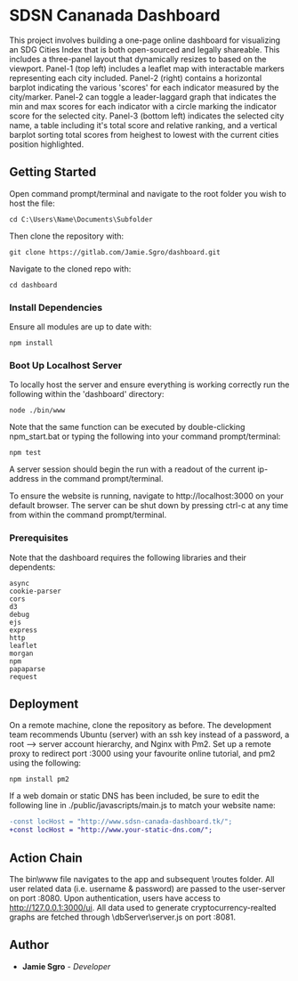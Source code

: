 # SDSN Cananada Dashboard

This project involves building a one-page online dashboard for visualizing an SDG Cities Index that is both open-sourced and legally shareable. This includes a three-panel layout that dynamically resizes to based on the viewport. Panel-1 (top left) includes a leaflet map with interactable markers representing each city included. Panel-2 (right) contains a horizontal barplot indicating the various 'scores' for each indicator measured by the city/marker. Panel-2 can toggle a leader-laggard graph that indicates the min and max scores for each indicator with a circle marking the indicator score for the selected city. Panel-3 (bottom left) indicates the selected city name, a table including it's total score and relative ranking, and a vertical barplot sorting total scores from heighest to lowest with the current cities position highlighted.

## Getting Started

Open command prompt/terminal and navigate to the root folder you wish to host the file:
````
cd C:\Users\Name\Documents\Subfolder
````
Then clone the repository with:
````
git clone https://gitlab.com/Jamie.Sgro/dashboard.git
````
Navigate to the cloned repo with:
````
cd dashboard
````

### Install Dependencies

Ensure all modules are up to date with:
````
npm install
````

### Boot Up Localhost Server

To locally host the server and ensure everything is working correctly run the following within the 'dashboard' directory:
````
node ./bin/www
````
Note that the same function can be executed by double-clicking npm_start.bat or typing the following into your command prompt/terminal:
````
npm test
````
A server session should begin the run with a readout of the current ip-address in the command prompt/terminal.

To ensure the website is running, navigate to http://localhost:3000 on your default browser. The server can be shut down by pressing ctrl-c at any time from within the command prompt/terminal.

### Prerequisites

Note that the dashboard requires the following libraries and their dependents:

````
async
cookie-parser
cors
d3
debug
ejs
express
http
leaflet
morgan
npm
papaparse
request
````

## Deployment

On a remote machine, clone the repository as before. The development team recommends Ubuntu (server) with an ssh key instead of a password, a root --> server account hierarchy, and Nginx with Pm2. Set up a remote proxy to redirect port :3000 using your favourite online tutorial, and pm2 using the following:
````
npm install pm2
````
If a web domain or static DNS has been included, be sure to edit the following line in ./public/javascripts/main.js to match your website name:
```diff
-const locHost = "http://www.sdsn-canada-dashboard.tk/";
+const locHost = "http://www.your-static-dns.com/";
```

## Action Chain
The bin\www file navigates to the app and subsequent \routes folder. All user related data (i.e. username & password) are passed to the user-server on port :8080. Upon authentication, users have access to http://127.0.0.1:3000/ui. All data used to generate cryptocurrency-realted graphs are fetched through \dbServer\server.js on port :8081.
## Author
* **Jamie Sgro** - *Developer*
